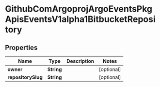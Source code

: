 

# GithubComArgoprojArgoEventsPkgApisEventsV1alpha1BitbucketRepository


## Properties

Name | Type | Description | Notes
------------ | ------------- | ------------- | -------------
**owner** | **String** |  |  [optional]
**repositorySlug** | **String** |  |  [optional]



